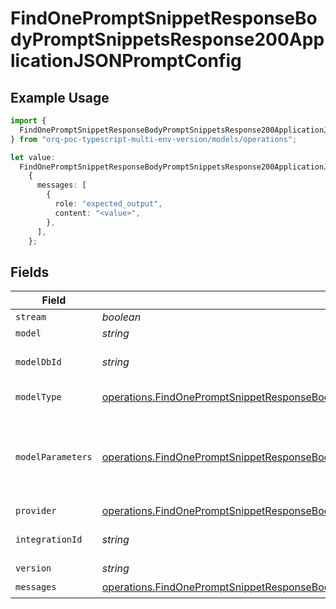 # FindOnePromptSnippetResponseBodyPromptSnippetsResponse200ApplicationJSONPromptConfig

## Example Usage

```typescript
import {
  FindOnePromptSnippetResponseBodyPromptSnippetsResponse200ApplicationJSONPromptConfig,
} from "orq-poc-typescript-multi-env-version/models/operations";

let value:
  FindOnePromptSnippetResponseBodyPromptSnippetsResponse200ApplicationJSONPromptConfig =
    {
      messages: [
        {
          role: "expected_output",
          content: "<value>",
        },
      ],
    };
```

## Fields

| Field                                                                                                                                                                                                                    | Type                                                                                                                                                                                                                     | Required                                                                                                                                                                                                                 | Description                                                                                                                                                                                                              |
| ------------------------------------------------------------------------------------------------------------------------------------------------------------------------------------------------------------------------ | ------------------------------------------------------------------------------------------------------------------------------------------------------------------------------------------------------------------------ | ------------------------------------------------------------------------------------------------------------------------------------------------------------------------------------------------------------------------ | ------------------------------------------------------------------------------------------------------------------------------------------------------------------------------------------------------------------------ |
| `stream`                                                                                                                                                                                                                 | *boolean*                                                                                                                                                                                                                | :heavy_minus_sign:                                                                                                                                                                                                       | N/A                                                                                                                                                                                                                      |
| `model`                                                                                                                                                                                                                  | *string*                                                                                                                                                                                                                 | :heavy_minus_sign:                                                                                                                                                                                                       | N/A                                                                                                                                                                                                                      |
| `modelDbId`                                                                                                                                                                                                              | *string*                                                                                                                                                                                                                 | :heavy_minus_sign:                                                                                                                                                                                                       | The id of the resource                                                                                                                                                                                                   |
| `modelType`                                                                                                                                                                                                              | [operations.FindOnePromptSnippetResponseBodyPromptSnippetsResponse200ApplicationJSONModelType](../../models/operations/findonepromptsnippetresponsebodypromptsnippetsresponse200applicationjsonmodeltype.md)             | :heavy_minus_sign:                                                                                                                                                                                                       | The type of the model                                                                                                                                                                                                    |
| `modelParameters`                                                                                                                                                                                                        | [operations.FindOnePromptSnippetResponseBodyPromptSnippetsResponse200ApplicationJSONModelParameters](../../models/operations/findonepromptsnippetresponsebodypromptsnippetsresponse200applicationjsonmodelparameters.md) | :heavy_minus_sign:                                                                                                                                                                                                       | Model Parameters: Not all parameters apply to every model                                                                                                                                                                |
| `provider`                                                                                                                                                                                                               | [operations.FindOnePromptSnippetResponseBodyPromptSnippetsResponse200ApplicationJSONProvider](../../models/operations/findonepromptsnippetresponsebodypromptsnippetsresponse200applicationjsonprovider.md)               | :heavy_minus_sign:                                                                                                                                                                                                       | N/A                                                                                                                                                                                                                      |
| `integrationId`                                                                                                                                                                                                          | *string*                                                                                                                                                                                                                 | :heavy_minus_sign:                                                                                                                                                                                                       | The id of the resource                                                                                                                                                                                                   |
| `version`                                                                                                                                                                                                                | *string*                                                                                                                                                                                                                 | :heavy_minus_sign:                                                                                                                                                                                                       | N/A                                                                                                                                                                                                                      |
| `messages`                                                                                                                                                                                                               | [operations.FindOnePromptSnippetResponseBodyPromptSnippetsResponse200ApplicationJSONMessages](../../models/operations/findonepromptsnippetresponsebodypromptsnippetsresponse200applicationjsonmessages.md)[]             | :heavy_check_mark:                                                                                                                                                                                                       | N/A                                                                                                                                                                                                                      |